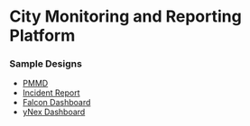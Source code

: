 # City Monitoring and Reporting Platform

### Sample Designs

- [PMMD](https://www.figma.com/design/eMTvqK2E5JKTzgWEcvPmNc/Monitoring-Dashboard-Design--Community-?node-id=0-1&p=f&t=ydF6uBLvYGTIDwlw-0)
- [Incident Report](https://www.figma.com/design/w9NzSL7N6KJgbqeqM8Wx3n/Location-based-reporting-app-with-working-maps-and-admin-interface--Community-?node-id=11802-3653&p=f&t=dGcNwkizlUPRy7O0-0)
- [Falcon Dashboard](https://frlive.prium.me/dashboard/crm)
- [yNex Dashboard](https://demo.spruko.com/html/bootstrap/ynex/dist/html/index-3.html)

